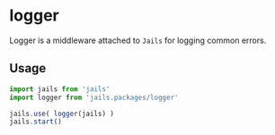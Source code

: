 # logger

Logger is a middleware attached to `Jails` for logging common errors.

## Usage

```js
import jails from 'jails'
import logger from 'jails.packages/logger'

jails.use( logger(jails) )
jails.start()
```
